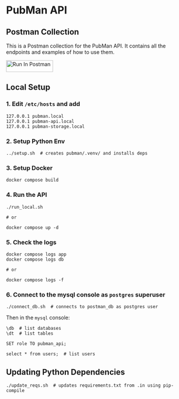 # PubMan API

## Postman Collection
This is a Postman collection for the PubMan API. It contains all the endpoints and examples of how to use them.

[<img src="https://run.pstmn.io/button.svg" alt="Run In Postman" style="width: 128px; height: 32px;">](https://.postman.co/workspace/My-Workspace~622b49d0-88c2-442a-84fe-e34acc7ecc2a/collection/8500514-57e45628-630c-4fb1-bc98-e607295bf056?action=share&creator=8500514)

## Local Setup

### 1. Edit `/etc/hosts` and add
```
127.0.0.1 pubman.local
127.0.0.1 pubman-api.local
127.0.0.1 pubman-storage.local
```

### 2. Setup Python Env
```shell
../setup.sh  # creates pubman/.venv/ and installs deps
```

### 3. Setup Docker
```shell
docker compose build
```

### 4. Run the API
```shell
./run_local.sh

# or

docker compose up -d
```

### 5. Check the logs
```shell
docker compose logs app
docker compose logs db

# or

docker compose logs -f
```

### 6. Connect to the mysql console as `postgres` superuser
```shell
./connect_db.sh  # connects to postman_db as postgres user
```
Then in the `mysql` console:
```
\db  # list databases
\dt  # list tables

SET role TO pubman_api;

select * from users;  # list users
```


## Updating Python Dependencies
```shell
./update_reqs.sh  # updates requirements.txt from .in using pip-compile
```